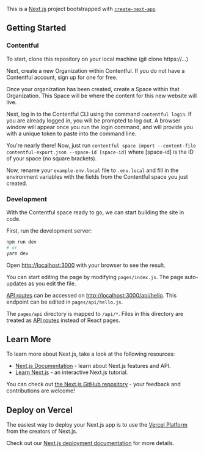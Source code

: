 This is a [Next.js](https://nextjs.org/) project bootstrapped with [`create-next-app`](https://github.com/vercel/next.js/tree/canary/packages/create-next-app).

## Getting Started

### Contentful

To start, clone this repository on your local machine (git clone https://...)

Next, create a new Organization within Contentful. If you do not have a Contentful account, sign up for one for free.

Once your organization has been created, create a Space within that Organization. This Space will be where the content for this new website will live.

Next, log in to the Contentful CLI using the command `contentful login`. If you are already logged in, you will be prompted to log out. A browser window will appear once you run the login command, and will provide you with a unique token to paste into the command line.

You're nearly there! Now, just run `contentful space import --content-file contentful-export.json --space-id [space-id]` where [space-id] is the ID of your space (no square brackets).

Now, rename your `example-env.local` file to `.env.local` and fill in the environment variables with the fields from the Contentful space you just created.

### Development

With the Contentful space ready to go, we can start building the site in code.

First, run the development server:

```bash
npm run dev
# or
yarn dev
```

Open [http://localhost:3000](http://localhost:3000) with your browser to see the result.

You can start editing the page by modifying `pages/index.js`. The page auto-updates as you edit the file.

[API routes](https://nextjs.org/docs/api-routes/introduction) can be accessed on [http://localhost:3000/api/hello](http://localhost:3000/api/hello). This endpoint can be edited in `pages/api/hello.js`.

The `pages/api` directory is mapped to `/api/*`. Files in this directory are treated as [API routes](https://nextjs.org/docs/api-routes/introduction) instead of React pages.

## Learn More

To learn more about Next.js, take a look at the following resources:

- [Next.js Documentation](https://nextjs.org/docs) - learn about Next.js features and API.
- [Learn Next.js](https://nextjs.org/learn) - an interactive Next.js tutorial.

You can check out [the Next.js GitHub repository](https://github.com/vercel/next.js/) - your feedback and contributions are welcome!

## Deploy on Vercel

The easiest way to deploy your Next.js app is to use the [Vercel Platform](https://vercel.com/new?utm_medium=default-template&filter=next.js&utm_source=create-next-app&utm_campaign=create-next-app-readme) from the creators of Next.js.

Check out our [Next.js deployment documentation](https://nextjs.org/docs/deployment) for more details.
